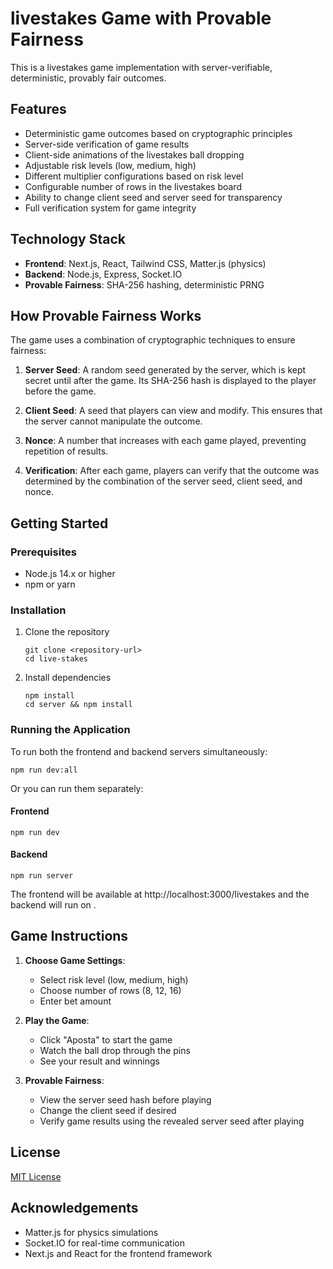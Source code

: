 # livestakes Game with Provable Fairness

This is a livestakes game implementation with server-verifiable, deterministic, provably fair outcomes.

## Features

- Deterministic game outcomes based on cryptographic principles
- Server-side verification of game results
- Client-side animations of the livestakes ball dropping
- Adjustable risk levels (low, medium, high)
- Different multiplier configurations based on risk level
- Configurable number of rows in the livestakes board
- Ability to change client seed and server seed for transparency
- Full verification system for game integrity

## Technology Stack

- **Frontend**: Next.js, React, Tailwind CSS, Matter.js (physics)
- **Backend**: Node.js, Express, Socket.IO
- **Provable Fairness**: SHA-256 hashing, deterministic PRNG

## How Provable Fairness Works

The game uses a combination of cryptographic techniques to ensure fairness:

1. **Server Seed**: A random seed generated by the server, which is kept secret until after the game. Its SHA-256 hash is displayed to the player before the game.

2. **Client Seed**: A seed that players can view and modify. This ensures that the server cannot manipulate the outcome.

3. **Nonce**: A number that increases with each game played, preventing repetition of results.

4. **Verification**: After each game, players can verify that the outcome was determined by the combination of the server seed, client seed, and nonce.

## Getting Started

### Prerequisites

- Node.js 14.x or higher
- npm or yarn

### Installation

1. Clone the repository
   ```
   git clone <repository-url>
   cd live-stakes
   ```

2. Install dependencies
   ```
   npm install
   cd server && npm install
   ```

### Running the Application

To run both the frontend and backend servers simultaneously:

```
npm run dev:all
```

Or you can run them separately:

#### Frontend
```
npm run dev
```

#### Backend
```
npm run server
```

The frontend will be available at http://localhost:3000/livestakes and the backend will run on .

## Game Instructions

1. **Choose Game Settings**:
   - Select risk level (low, medium, high)
   - Choose number of rows (8, 12, 16)
   - Enter bet amount

2. **Play the Game**:
   - Click "Aposta" to start the game
   - Watch the ball drop through the pins
   - See your result and winnings

3. **Provable Fairness**:
   - View the server seed hash before playing
   - Change the client seed if desired
   - Verify game results using the revealed server seed after playing

## License

[MIT License](LICENSE)

## Acknowledgements

- Matter.js for physics simulations
- Socket.IO for real-time communication
- Next.js and React for the frontend framework
